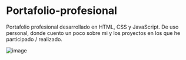 # Portafolio-profesional
Portafolio profesional desarrollado en HTML, CSS y JavaScript. De uso personal, donde cuento un poco sobre mi y los proyectos en los que he participado / realizado.

![image](https://user-images.githubusercontent.com/91087042/222898599-73ad836e-b379-41d2-bf74-bcc86d110859.png)
